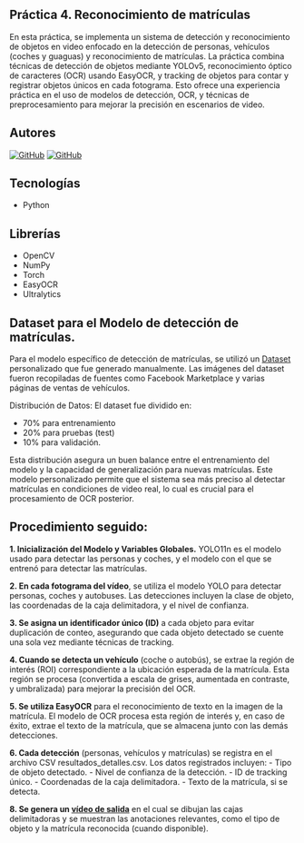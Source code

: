 ## Práctica 4. Reconocimiento de matrículas

En esta práctica, se implementa un sistema de detección y reconocimiento de objetos en video enfocado en la detección de personas, vehículos (coches y guaguas) y reconocimiento de matrículas. La práctica combina técnicas de detección de objetos mediante YOLOv5, reconocimiento óptico de caracteres (OCR) usando EasyOCR, y tracking de objetos para contar y registrar objetos únicos en cada fotograma. Esto ofrece una experiencia práctica en el uso de modelos de detección, OCR, y técnicas de preprocesamiento para mejorar la precisión en escenarios de video.

## Autores
[![GitHub](https://img.shields.io/badge/GitHub-Javier%20Gómez%20Falcón-red?style=flat-square&logo=github)](https://github.com/GomFal)
[![GitHub](https://img.shields.io/badge/GitHub-Cristian%20Marrero%20Vega-blue?style=flat-square&logo=github)](https://github.com/XxMARRExX)

## Tecnologías
  - Python

## Librerías 
  - OpenCV
  - NumPy
  - Torch
  - EasyOCR
  - Ultralytics

## Dataset para el Modelo de detección de matrículas.

Para el modelo específico de detección de matrículas, se utilizó un [Dataset](https://alumnosulpgc-my.sharepoint.com/:f:/g/personal/cristian_marrero104_alu_ulpgc_es/EuPgtSUUUHFLn-G3qW_PqhkBr2piUigs-SEoNBzKI3VzHA?e=9Uy6d2)
 personalizado que fue generado manualmente. Las imágenes del dataset fueron recopiladas de fuentes como Facebook Marketplace y varias páginas de ventas de vehículos.

Distribución de Datos: El dataset fue dividido en:
- 70% para entrenamiento
- 20% para pruebas (test)
- 10% para validación.
  
Esta distribución asegura un buen balance entre el entrenamiento del modelo y la capacidad de generalización para nuevas matrículas.
Este modelo personalizado permite que el sistema sea más preciso al detectar matrículas en condiciones de video real, lo cual es crucial para el procesamiento de OCR posterior.


## Procedimiento seguido:
  **1. Inicialización del Modelo y Variables Globales.** YOLO11n es el modelo usado para detectar las personas y coches, y el modelo con el que se entrenó para detectar las matrículas.
  
  **2. En cada fotograma del vídeo**, se utiliza el modelo YOLO para detectar personas, coches y autobuses. Las detecciones incluyen la clase de objeto, las coordenadas de la caja delimitadora, y el nivel de confianza.
  
  **3. Se asigna un identificador único (ID)** a cada objeto para evitar duplicación de conteo, asegurando que cada objeto detectado se cuente una sola vez mediante técnicas de tracking.
  
  **4. Cuando se detecta un vehículo** (coche o autobús), se extrae la región de interés (ROI) correspondiente a la ubicación esperada de la matrícula. Esta región se procesa (convertida a escala de grises, aumentada en contraste, y umbralizada) para mejorar la precisión del OCR.
  
  **5. Se utiliza EasyOCR** para el reconocimiento de texto en la imagen de la matrícula. El modelo de OCR procesa esta región de interés y, en caso de éxito, extrae el texto de la matrícula, que se almacena junto con las demás detecciones.
  
  **6. Cada detección** (personas, vehículos y matrículas) se registra en el archivo CSV resultados_detalles.csv. Los datos registrados incluyen:
       - Tipo de objeto detectado.
       - Nivel de confianza de la detección.
       - ID de tracking único.
       - Coordenadas de la caja delimitadora.
       - Texto de la matrícula, si se detecta.
  
  **8. Se genera un [vídeo de salida](https://alumnosulpgc-my.sharepoint.com/:v:/g/personal/javier_gomez105_alu_ulpgc_es/EYmuMCUek-1GnnkS4LNbWSUBfb_XX_thDoH9zQJnXzjTzQ?nav=eyJyZWZlcnJhbEluZm8iOnsicmVmZXJyYWxBcHAiOiJPbmVEcml2ZUZvckJ1c2luZXNzIiwicmVmZXJyYWxBcHBQbGF0Zm9ybSI6IldlYiIsInJlZmVycmFsTW9kZSI6InZpZXciLCJyZWZlcnJhbFZpZXciOiJNeUZpbGVzTGlua0NvcHkifX0&e=2biSRO)** en el cual se dibujan las cajas delimitadoras y se muestran las anotaciones relevantes, como el tipo de objeto y la matrícula reconocida (cuando disponible).


